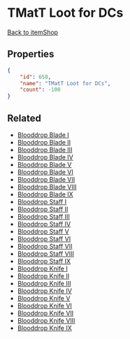 # TMatT Loot for DCs

<no description available>

[Back to itemShop](../item-shops.md)

## Properties

```json
{
    "id": 658,
    "name": "TMatT Loot for DCs",
    "count": -100
}
```

## Related

- [Blooddrop Blade I](../items/19453-blooddrop-blade-i.md)
- [Blooddrop Blade II](../items/19454-blooddrop-blade-ii.md)
- [Blooddrop Blade III](../items/19455-blooddrop-blade-iii.md)
- [Blooddrop Blade IV](../items/19456-blooddrop-blade-iv.md)
- [Blooddrop Blade V](../items/19457-blooddrop-blade-v.md)
- [Blooddrop Blade VI](../items/19458-blooddrop-blade-vi.md)
- [Blooddrop Blade VII](../items/19459-blooddrop-blade-vii.md)
- [Blooddrop Blade VIII](../items/19460-blooddrop-blade-viii.md)
- [Blooddrop Blade IX](../items/19461-blooddrop-blade-ix.md)
- [Blooddrop Staff I](../items/19462-blooddrop-staff-i.md)
- [Blooddrop Staff II](../items/19463-blooddrop-staff-ii.md)
- [Blooddrop Staff III](../items/19464-blooddrop-staff-iii.md)
- [Blooddrop Staff IV](../items/19465-blooddrop-staff-iv.md)
- [Blooddrop Staff V](../items/19466-blooddrop-staff-v.md)
- [Blooddrop Staff VI](../items/19467-blooddrop-staff-vi.md)
- [Blooddrop Staff VII](../items/19468-blooddrop-staff-vii.md)
- [Blooddrop Staff VIII](../items/19469-blooddrop-staff-viii.md)
- [Blooddrop Staff IX](../items/19470-blooddrop-staff-ix.md)
- [Blooddrop Knife I](../items/19471-blooddrop-knife-i.md)
- [Blooddrop Knife II](../items/19472-blooddrop-knife-ii.md)
- [Blooddrop Knife III](../items/19473-blooddrop-knife-iii.md)
- [Blooddrop Knife IV](../items/19474-blooddrop-knife-iv.md)
- [Blooddrop Knife V](../items/19475-blooddrop-knife-v.md)
- [Blooddrop Knife VI](../items/19476-blooddrop-knife-vi.md)
- [Blooddrop Knife VII](../items/19477-blooddrop-knife-vii.md)
- [Blooddrop Knife VIII](../items/19478-blooddrop-knife-viii.md)
- [Blooddrop Knife IX](../items/19479-blooddrop-knife-ix.md)


